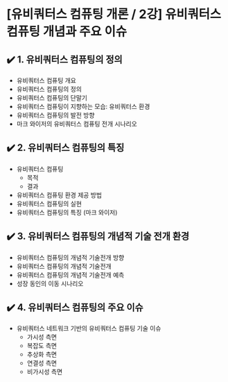 # [유비쿼터스 컴퓨팅 개론 / 2강] 유비쿼터스 컴퓨팅 개념과 주요 이슈

## ✔️ 1. 유비쿼터스 컴퓨팅의 정의

- 유비쿼터스 컴퓨팅 개요
- 유비쿼터스 컴퓨팅의 정의
- 유비쿼터스 컴퓨팅의 단말기
- 유비쿼터스 컴퓨팅이 지향하는 모습: 유비쿼터스 환경
- 유비쿼터스 컴퓨팅의 발전 방향
- 마크 와이저의 유비쿼터스 컴퓨팅 전개 시나리오

## ✔️ 2. 유비쿼터스 컴퓨팅의 특징

- 유비쿼터스 컴퓨팅
  - 목적
  - 결과
- 유비쿼터스 컴퓨팅 환경 제공 방법
- 유비쿼터스 컴퓨팅의 실현
- 유비쿼터스 컴퓨팅의 특징 (마크 와이저)

## ✔️ 3. 유비쿼터스 컴퓨팅의 개념적 기술 전개 환경

- 유비쿼터스 컴퓨팅의 개념적 기술전개 방향
- 유비쿼터스 컴퓨팅의 개념적 기술전개
- 유비쿼터스 컴퓨팅의 개념적 기술전개 예측
- 성장 동인의 이동 시나리오

## ✔️ 4. 유비쿼터스 컴퓨팅의 주요 이슈

- 유비쿼터스 네트워크 기반의 유비쿼터스 컴퓨팅 기술 이슈
  - 가시성 측면
  - 복잡도 측면
  - 추상화 측면
  - 연결성 측면
  - 비가시성 측면